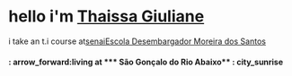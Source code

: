 # hello i'm [Thaissa Giuliane](https://github.com/victorluansilva)


i take an t.i course at[senai](https://www.google.com/maps/place/SENAI+S%C3%A3o+Gon%C3%A7alo+do+Rio+Abaixo+CFP+Jos%C3%A9+Fernando+Coura/@-19.8191976,-43.3584022,17z/data=!4m14!1m7!3m6!1s0xa5b311783c8f75:0xeafea1dddffe587b!2sSENAI+S%C3%A3o+Gon%C3%A7alo+do+Rio+Abaixo+CFP+Jos%C3%A9+Fernando+Coura!8m2!3d-19.8191976!4d-43.3558273!16s%2Fg%2F12hq167c3!3m5!1s0xa5b311783c8f75:0xeafea1dddffe587b!8m2!3d-19.8191976!4d-43.3558273!16s%2Fg%2F12hq167c3?entry=ttu)[Escola Desembargador Moreira dos Santos](https://www.mg.gov.br/instituicao_unidade/escola-estadual-desembargador-moreira-santos)
#### : arrow_forward:living at *** São Gonçalo do Rio Abaixo** : city_sunrise
 
